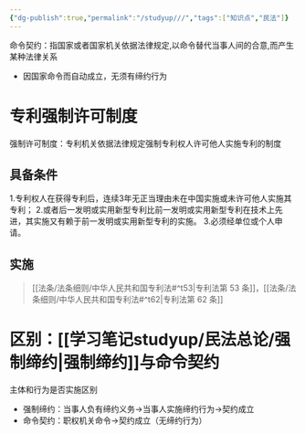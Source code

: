```yaml
---
{"dg-publish":true,"permalink":"/studyup///","tags":["知识点","民法"]}
---
```


命令契约：指国家或者国家机关依据法律规定,以命令替代当事人间的合意,而产生某种法律关系
- 因国家命令而自动成立，无须有缔约行为

# 专利强制许可制度
强制许可制度：专利机关依据法律规定强制专利权人许可他人实施专利的制度

## 具备条件
1.专利权人在获得专利后，连续3年无正当理由未在中国实施或未许可他人实施其专利；
2.或者后一发明或实用新型专利比前一发明或实用新型专利在技术上先进，其实施又有赖于前一发明或实用新型专利的实施。
3.必须经单位或个人申请。

## 实施 
> [[法条/法条细则/中华人民共和国专利法#^t53\|专利法第 53 条]]，[[法条/法条细则/中华人民共和国专利法#^t62\|专利法第 62 条]]
# 区别：[[学习笔记studyup/民法总论/强制缔约\|强制缔约]]与命令契约
主体和行为是否实施区别
- 强制缔约：当事人负有缔约义务→当事人实施缔约行为→契约成立
- 命令契约：职权机关命令→契约成立（无缔约行为）